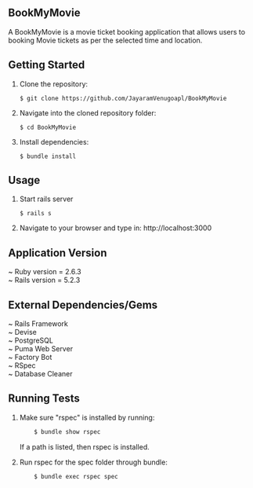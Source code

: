 ## BookMyMovie

A BookMyMovie is a movie ticket booking application that allows users to booking Movie tickets as per the selected time and location.

## Getting Started

1. Clone the repository:

   ```
   $ git clone https://github.com/JayaramVenugoapl/BookMyMovie
   ```

2. Navigate into the cloned repository folder:

   ```
   $ cd BookMyMovie
   ```

3. Install dependencies:

   ```
   $ bundle install
   ```


## Usage

1. Start rails server

   ```
   $ rails s
   ```

2. Navigate to your browser and type in: http://localhost:3000

## Application Version

~ Ruby version = 2.6.3<br>
~ Rails version = 5.2.3

## External Dependencies/Gems

~ Rails Framework<br>
~ Devise<br>
~ PostgreSQL<br>
~ Puma Web Server<br>
~ Factory Bot<br>
~ RSpec<br>
~ Database Cleaner<br>


## Running Tests

1. Make sure "rspec" is installed by running:

   ```sh
       $ bundle show rspec
   ```

   If a path is listed, then rspec is installed.

2. Run rspec for the spec folder through bundle:
   ```sh
       $ bundle exec rspec spec
   ```